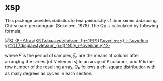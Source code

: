 # xsp
This package provides statistics to test periodicity of time series data using Chi-square periodogram (Sokolove, 1978). The Qp is calculated by following formula,

<a href="https://www.codecogs.com/eqnedit.php?latex=Q_{P=}\frac{KN{\displaystyle\sum_{h=1}^P}({\overline&space;y}_h-\overline&space;y)^2}{{\displaystyle\sum_{i=1}^N}(y_i-\overline&space;y)^2}" target="_blank"><img src="https://latex.codecogs.com/gif.latex?Q_{P=}\frac{KN{\displaystyle\sum_{h=1}^P}({\overline&space;y}_h-\overline&space;y)^2}{{\displaystyle\sum_{i=1}^N}(y_i-\overline&space;y)^2}" title="Q_{P=}\frac{KN{\displaystyle\sum_{h=1}^P}({\overline y}_h-\overline y)^2}{{\displaystyle\sum_{i=1}^N}(y_i-\overline y)^2}" /></a>

where *P* is the period of samples, *y̅<sub>h</sub>* are the means of column after arranging the series (of *N* elements) in an array of *P* columns, and *K* is the row number of the resulting array. *Q<sub>P</sub>* follows a chi-square distribution with as many degrees as cycles in each section. 
